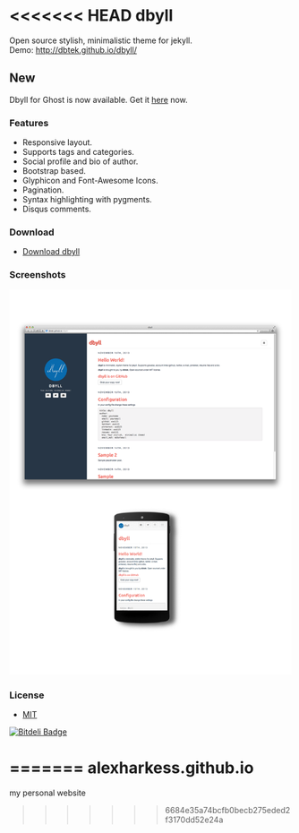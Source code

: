 <<<<<<< HEAD
dbyll
=====

Open source stylish, minimalistic theme for jekyll.  
Demo: http://dbtek.github.io/dbyll/

## New
Dbyll for Ghost is now available. Get it [here](https://github.com/dbtek/dbyll-ghost) now.

### Features
- Responsive layout.
- Supports tags and categories.
- Social profile and bio of author.
- Bootstrap based.
- Glyphicon and Font-Awesome Icons.
- Pagination.
- Syntax highlighting with pygments.
- Disqus comments.


### Download
* [Download dbyll](https://github.com/dbtek/dbyll/archive/master.zip)

### Screenshots

![dbyll-screenshot](	assets/media/dbyll-ss.png)

### License
- [MIT](http://opensource.org/licenses/MIT)



[![Bitdeli Badge](https://d2weczhvl823v0.cloudfront.net/dbtek/dbyll/trend.png)](https://bitdeli.com/free "Bitdeli Badge")

=======
alexharkess.github.io
=====================

my personal website
>>>>>>> 6684e35a74bcfb0becb275eded2f3170dd52e24a
